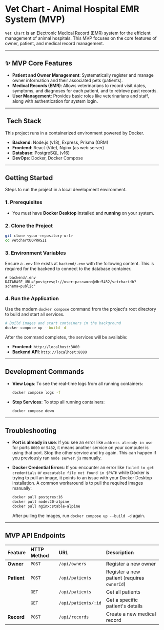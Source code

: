 # Vet Chart - Animal Hospital EMR System (MVP)

`Vet Chart` is an Electronic Medical Record (EMR) system for the efficient management of animal hospitals. This MVP focuses on the core features of owner, patient, and medical record management.

-----

## ✨ MVP Core Features

*   **Patient and Owner Management**: Systematically register and manage owner information and their associated pets (patients).
*   **Medical Records (EMR)**: Allows veterinarians to record visit dates, symptoms, and diagnoses for each patient, and to retrieve past records.
*   **User Management**: Provides basic roles like veterinarians and staff, along with authentication for system login.

-----

## ️ Tech Stack

This project runs in a containerized environment powered by Docker.

*   **Backend**: Node.js (v18), Express, Prisma (ORM)
*   **Frontend**: React (Vite), Nginx (as web server)
*   **Database**: PostgreSQL (v16)
*   **DevOps**: Docker, Docker Compose

-----

##  Getting Started

Steps to run the project in a local development environment.

### **1. Prerequisites**

*   You must have **Docker Desktop** installed and **running** on your system.

### **2. Clone the Project**

```bash
git clone <your-repository-url>
cd vetchartUOPRASII
```

### **3. Environment Variables**

Ensure a `.env` file exists at `backend/.env` with the following content. This is required for the backend to connect to the database container.

```env
# backend/.env
DATABASE_URL="postgresql://user:password@db:5432/vetchartdb?schema=public"
```

### **4. Run the Application**

Use the modern `docker compose` command from the project's root directory to build and start all services.

```bash
# Build images and start containers in the background
docker compose up --build -d
```

After the command completes, the services will be available:

*   **Frontend**: `http://localhost:3000`
*   **Backend API**: `http://localhost:8000`

-----

##  Development Commands

*   **View Logs**: To see the real-time logs from all running containers:
    ```bash
    docker compose logs -f
    ```
*   **Stop Services**: To stop all running containers:
    ```bash
    docker compose down
    ```

-----

##  Troubleshooting

*   **Port is already in use**: If you see an error like `address already in use` for ports `8000` or `5432`, it means another service on your computer is using that port. Stop the other service and try again. This can happen if you previously ran `node server.js` manually.

*   **Docker Credential Errors**: If you encounter an error like `failed to get credentials` or `executable file not found in $PATH` while Docker is trying to pull an image, it points to an issue with your Docker Desktop installation. A common workaround is to pull the required images manually:
    ```bash
    docker pull postgres:16
    docker pull node:20-alpine
    docker pull nginx:stable-alpine
    ```
    After pulling the images, run `docker compose up --build -d` again.

-----

## MVP API Endpoints

| Feature | HTTP Method | URL | Description |
| :--- | :--- | :--- | :--- |
| **Owner** | `POST` | `/api/owners` | Register a new owner |
| **Patient** | `POST` | `/api/patients` | Register a new patient (requires `ownerId`) |
| | `GET` | `/api/patients` | Get all patients |
| | `GET` | `/api/patients/:id` | Get a specific patient's details |
| **Record**| `POST` | `/api/records` | Create a new medical record |